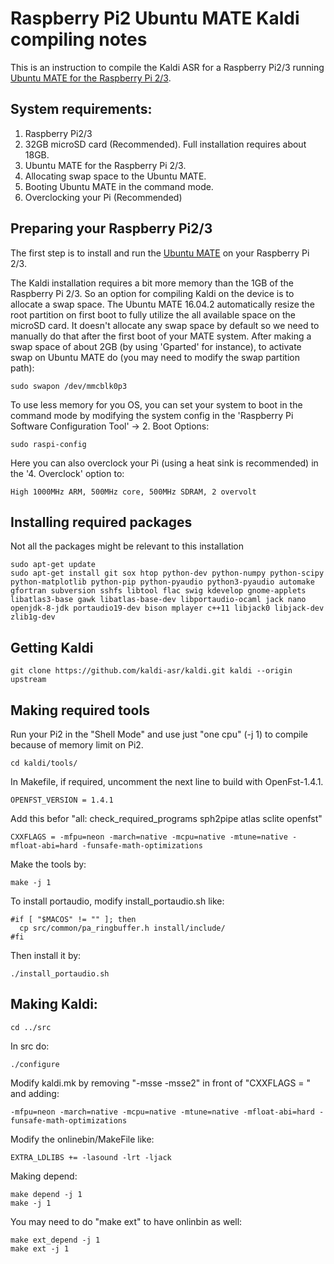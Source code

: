 # Raspberry Pi2 Ubuntu MATE Kaldi compiling notes
This is an instruction to compile the Kaldi ASR for a Raspberry Pi2/3 running [Ubuntu MATE for the Raspberry Pi 2/3](https://ubuntu-mate.org/raspberry-pi/).

## System requirements:

1. Raspberry Pi2/3
2. 32GB microSD card (Recommended). Full installation requires about 18GB.
3. Ubuntu MATE for the Raspberry Pi 2/3.
4. Allocating swap space to the Ubuntu MATE.
5. Booting Ubuntu MATE in the command mode.
6. Overclocking your Pi (Recommended)

## Preparing your Raspberry Pi2/3
The first step is to install and run the [Ubuntu MATE](https://ubuntu-mate.org/raspberry-pi/) on your Raspberry Pi 2/3.

The Kaldi installation requires a bit more memory than the 1GB of the Raspberry Pi 2/3. So an option for compiling Kaldi on the device is to allocate a swap space. The Ubuntu MATE 16.04.2 automatically resize the root partition on first boot to fully utilize the all available space on the microSD card. It doesn't allocate any swap space by default so we need to manually do that after the first boot of your MATE system. After making a swap space of about 2GB (by using 'Gparted' for instance), to activate swap on Ubuntu MATE do (you may need to modify the swap partition path):

    sudo swapon /dev/mmcblk0p3

To use less memory for you OS, you can set your system to boot in the command mode by modifying the system config in the 'Raspberry Pi Software Configuration Tool' -> 2. Boot Options:

    sudo raspi-config

Here you can also overclock your Pi (using a heat sink is recommended) in the '4. Overclock' option to:

    High 1000MHz ARM, 500MHz core, 500MHz SDRAM, 2 overvolt

## Installing required packages
Not all the packages might be relevant to this installation
  
    sudo apt-get update
    sudo apt-get install git sox htop python-dev python-numpy python-scipy python-matplotlib python-pip python-pyaudio python3-pyaudio automake gfortran subversion sshfs libtool flac swig kdevelop gnome-applets libatlas3-base gawk libatlas-base-dev libportaudio-ocaml jack nano openjdk-8-jdk portaudio19-dev bison mplayer c++11 libjack0 libjack-dev zlib1g-dev

## Getting Kaldi

    git clone https://github.com/kaldi-asr/kaldi.git kaldi --origin upstream


## Making required tools
Run your Pi2 in the "Shell Mode" and use just "one cpu" (-j 1) to compile because of memory limit on Pi2.

    cd kaldi/tools/

In Makefile, if required, uncomment the next line to build with OpenFst-1.4.1.

    OPENFST_VERSION = 1.4.1

Add this befor "all: check_required_programs sph2pipe atlas sclite openfst"

    CXXFLAGS = -mfpu=neon -march=native -mcpu=native -mtune=native -mfloat-abi=hard -funsafe-math-optimizations

Make the tools by:

    make -j 1

To install portaudio, modify install_portaudio.sh like:

    #if [ "$MACOS" != "" ]; then
      cp src/common/pa_ringbuffer.h install/include/
    #fi

Then install it by:

    ./install_portaudio.sh

## Making Kaldi:

    cd ../src

In src do:

    ./configure

Modify kaldi.mk by removing "-msse -msse2" in front of "CXXFLAGS = " and adding:

    -mfpu=neon -march=native -mcpu=native -mtune=native -mfloat-abi=hard -funsafe-math-optimizations

Modify the onlinebin/MakeFile like:

    EXTRA_LDLIBS += -lasound -lrt -ljack

Making depend:

    make depend -j 1
    make -j 1

You may need to do "make ext" to have onlinbin as well:

    make ext_depend -j 1
    make ext -j 1
